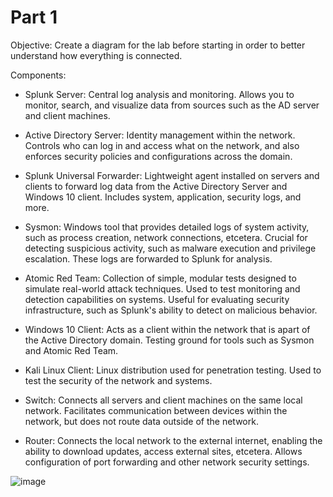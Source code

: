 # Part 1
Objective: Create a diagram for the lab before starting in order to better understand how everything is connected.

Components:
- Splunk Server: Central log analysis and monitoring. Allows you to monitor, search, and visualize data from sources such as the AD server and client machines.
- Active Directory Server: Identity management within the network. Controls who can log in and access what on the network, and also enforces security policies and configurations across the domain.

- Splunk Universal Forwarder: Lightweight agent installed on servers and clients to forward log data from the Active Directory Server and Windows 10 client. Includes system, application, security logs, and more.
- Sysmon: Windows tool that provides detailed logs of system activity, such as process creation, network connections, etcetera. Crucial for detecting suspicious activity, such as malware execution and privilege escalation. These logs are forwarded to Splunk for analysis.
- Atomic Red Team: Collection of simple, modular tests designed to simulate real-world attack techniques. Used to test monitoring and detection capabilities on systems. Useful for evaluating security infrastructure, such as Splunk's ability to detect on malicious behavior.

- Windows 10 Client: Acts as a client within the network that is apart of the Active Directory domain. Testing ground for tools such as Sysmon and Atomic Red Team.
- Kali Linux Client: Linux distribution used for penetration testing. Used to test the security of the network and systems.

- Switch: Connects all servers and client machines on the same local network. Facilitates communication between devices within the network, but does not route data outside of the network.
- Router: Connects the local network to the external internet, enabling the ability to download updates, access external sites, etcetera.  Allows configuration of port forwarding and other network security settings.

![image](https://github.com/user-attachments/assets/6cf63b18-b0f8-4e50-99bf-ca85858d1821)
